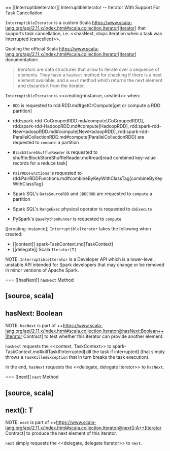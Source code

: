 == [[InterruptibleIterator]] InterruptibleIterator -- Iterator With Support For Task Cancellation

`InterruptibleIterator` is a custom Scala https://www.scala-lang.org/api/2.11.x/index.html#scala.collection.Iterator[Iterator] that supports task cancellation, i.e. <<hasNext, stops iteration when a task was interrupted (cancelled)>>.

Quoting the official Scala https://www.scala-lang.org/api/2.11.x/index.html#scala.collection.Iterator[Iterator] documentation:

> *Iterators* are data structures that allow to iterate over a sequence of elements. They have a `hasNext` method for checking if there is a next element available, and a `next` method which returns the next element and discards it from the iterator.

`InterruptibleIterator` is <<creating-instance, created>> when:

* `RDD` is requested to rdd:RDD.md#getOrCompute[get or compute a RDD partition]

* rdd:spark-rdd-CoGroupedRDD.md#compute[CoGroupedRDD], rdd:spark-rdd-HadoopRDD.md#compute[HadoopRDD], rdd:spark-rdd-NewHadoopRDD.md#compute[NewHadoopRDD], rdd:spark-rdd-ParallelCollectionRDD.md#compute[ParallelCollectionRDD] are requested to `compute` a partition

* `BlockStoreShuffleReader` is requested to shuffle:BlockStoreShuffleReader.md#read[read combined key-value records for a reduce task]

* `PairRDDFunctions` is requested to rdd:PairRDDFunctions.md#combineByKeyWithClassTag[combineByKeyWithClassTag]

* Spark SQL's `DataSourceRDD` and `JDBCRDD` are requested to `compute` a partition

* Spark SQL's `RangeExec` physical operator is requested to `doExecute`

* PySpark's `BasePythonRunner` is requested to `compute`

[[creating-instance]]
`InterruptibleIterator` takes the following when created:

* [[context]] spark-TaskContext.md[TaskContext]
* [[delegate]] Scala `Iterator[T]`

NOTE: `InterruptibleIterator` is a Developer API which is a lower-level, unstable API intended for Spark developers that may change or be removed in minor versions of Apache Spark.

=== [[hasNext]] `hasNext` Method

[source, scala]
----
hasNext: Boolean
----

NOTE: `hasNext` is part of ++https://www.scala-lang.org/api/2.11.x/index.html#scala.collection.Iterator@hasNext:Boolean++[Iterator Contract] to test whether this iterator can provide another element.

`hasNext` requests the <<context, TaskContext>> to spark-TaskContext.md#killTaskIfInterrupted[kill the task if interrupted] (that simply throws a `TaskKilledException` that in turn breaks the task execution).

In the end, `hasNext` requests the <<delegate, delegate Iterator>> to `hasNext`.

=== [[next]] `next` Method

[source, scala]
----
next(): T
----

NOTE: `next` is part of ++https://www.scala-lang.org/api/2.11.x/index.html#scala.collection.Iterator@next():A++[Iterator Contract] to produce the next element of this iterator.

`next` simply requests the <<delegate, delegate Iterator>> to `next`.
